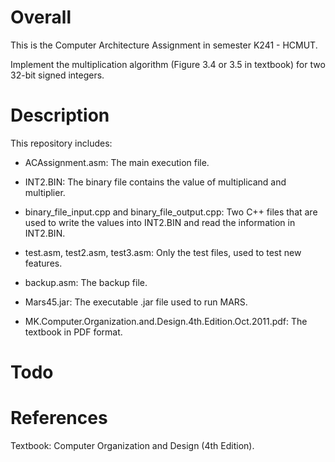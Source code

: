 # Overall

This is the Computer Architecture Assignment in semester K241 - HCMUT.

Implement the multiplication algorithm (Figure 3.4 or 3.5 in textbook) for two 32-bit signed integers.

# Description

This repository includes:

- ACAssignment.asm: The main execution file.

- INT2.BIN: The binary file contains the value of multiplicand and multiplier.

- binary_file_input.cpp and binary_file_output.cpp: Two C++ files that are used to write the values into INT2.BIN and read the information in INT2.BIN.

- test.asm, test2.asm, test3.asm: Only the test files, used to test new features.

- backup.asm: The backup file.

- Mars45.jar: The executable .jar file used to run MARS.

- MK.Computer.Organization.and.Design.4th.Edition.Oct.2011.pdf: The textbook in PDF format.
  
# Todo

# References

Textbook: Computer Organization and Design (4th Edition).
